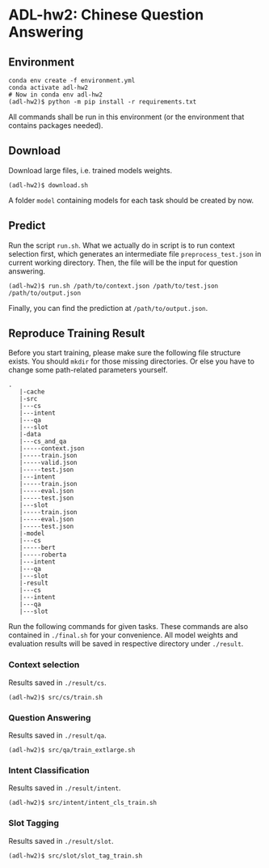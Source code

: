# ADL-hw2: Chinese Question Answering
## Environment
```
conda env create -f environment.yml
conda activate adl-hw2
# Now in conda env adl-hw2
(adl-hw2)$ python -m pip install -r requirements.txt
```
All commands shall be run in this environment (or the environment that contains packages needed).
## Download
Download large files, i.e. trained models weights.
```
(adl-hw2)$ download.sh
```
A folder `model` containing models for each task should be created by now. 
## Predict
Run the script `run.sh`. What we actually do in script is to run context selection first, which generates an intermediate file `preprocess_test.json` in current working directory. Then, the file will be the input for question answering.
```
(adl-hw2)$ run.sh /path/to/context.json /path/to/test.json /path/to/output.json
```
Finally, you can find the prediction at `/path/to/output.json`.
## Reproduce Training Result
Before you start training, please make sure the following file structure exists. You should `mkdir` for those missing directories.  Or else you have to change some path-related parameters yourself.
```
.
   |-cache
   |-src
   |---cs
   |---intent
   |---qa
   |---slot
   |-data
   |---cs_and_qa
   |-----context.json
   |-----train.json
   |-----valid.json
   |-----test.json
   |---intent
   |-----train.json
   |-----eval.json
   |-----test.json
   |---slot
   |-----train.json
   |-----eval.json
   |-----test.json
   |-model
   |---cs
   |-----bert
   |-----roberta
   |---intent
   |---qa
   |---slot
   |-result
   |---cs
   |---intent
   |---qa
   |---slot
```
Run the following commands for given tasks. These commands are also contained in `./final.sh` for your convenience.
All model weights and evaluation results will be saved in respective directory under `./result`.
### Context selection
Results saved in `./result/cs`.
```
(adl-hw2)$ src/cs/train.sh
```

### Question Answering
Results saved in `./result/qa`.
```
(adl-hw2)$ src/qa/train_extlarge.sh
```
### Intent Classification
Results saved in `./result/intent`.
```
(adl-hw2)$ src/intent/intent_cls_train.sh
```
### Slot Tagging
Results saved in `./result/slot`.
```
(adl-hw2)$ src/slot/slot_tag_train.sh
```